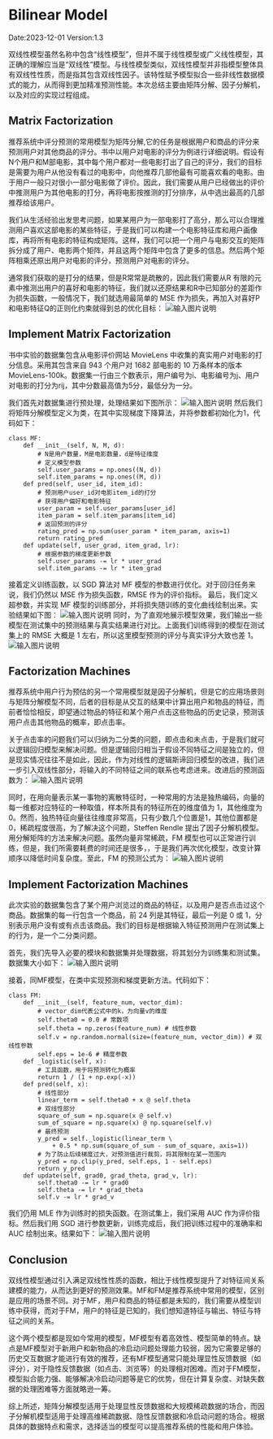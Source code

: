 ﻿#  Bilinear Model
Date:2023-12-01
Version:1.3

双线性模型虽然名称中包含“线性模型”，但并不属于线性模型或广义线性模型，其正确的理解应当是“双线性”模型。与线性模型类似，双线性模型并非指模型整体具有双线性性质，而是指其包含双线性因子。该特性赋予模型拟合一些非线性数据模式的能力，从而得到更加精准预测性能。本次总结主要由矩阵分解、因子分解机，以及对应的实现过程组成。

##  Matrix Factorization
推荐系统中评分预测的常用模型为矩阵分解,它的任务是根据用户和商品的评分来预测用户对其他商品的评分。书中以用户对电影的评分为例进行详细说明。假设有N个用户和M部电影，其中每个用户都对一些电影打出了自己的评分，我们的目标是需要为用户从他没有看过的电影中，向他推荐几部他最有可能喜欢看的电影。由于用户一般只对很小一部分电影做了评价。因此，我们需要从用户已经做出的评价中推测用户为其他电影的打分，再将电影按推测的打分排序，从中选出最高的几部推荐给该用户。

我们从生活经验出发思考问题，如果某用户为一部电影打了高分，那么可以合理推测用户喜欢这部电影的某些特征，于是我们可以构建一个电影特征库和用户画像库，再将所有电影的特征构成矩阵。这样，我们可以把一个用户与电影交互的矩阵拆分成了用户、电影两个矩阵，并且这两个矩阵中包含了更多的信息。然后两个矩阵相乘还原出用户对电影的评分，预测用户对电影的评分。

通常我们获取的是打分的结果，但是R常常是疏散的，因此我们需要从R
有限的元素中推测出用户的喜好和电影的特征，我们就以还原结果和R中已知部分的差距作为损失函数，一般情况下，我们就选用最简单的 MSE 作为损失，再加入对喜好P和电影特征Q的正则化约束就得到总的优化目标：
![输入图片说明](./image/4_1.png)

##  Implement Matrix Factorization
书中实验的数据集包含从电影评价网站 MovieLens 中收集的真实用户对电影的打分信息。采用其包含来自 943 个用户对 1682 部电影的 10 万条样本的版本 MovieLens-100k。数据集一行由三个数表示，用户编号为i、电影编号为j、用户对电影的打分为rij，其中分数最高值为5分，最低分为一分。

我们首先对数据集进行预处理，处理结果如下图所示：
![输入图片说明](./image/4_2.png)
然后我们将矩阵分解模型定义为类，在其中实现梯度下降算法，并将参数都初始化为1，代码如下：
```
class MF:
    def __init__(self, N, M, d):
        # N是用户数量，M是电影数量，d是特征维度
        # 定义模型参数
        self.user_params = np.ones((N, d))
        self.item_params = np.ones((M, d))
    def pred(self, user_id, item_id):
        # 预测用户user_id对电影item_id的打分
        # 获得用户偏好和电影特征
        user_param = self.user_params[user_id]
        item_param = self.item_params[item_id]
        # 返回预测的评分
        rating_pred = np.sum(user_param * item_param, axis=1)
        return rating_pred
    def update(self, user_grad, item_grad, lr):
        # 根据参数的梯度更新参数
        self.user_params -= lr * user_grad
        self.item_params -= lr * item_grad
```
接着定义训练函数，以 SGD 算法对 MF 模型的参数进行优化。对于回归任务来说，我们仍然以 MSE 作为损失函数，RMSE 作为的评价指标。
最后，我们定义超参数，并实现 MF 模型的训练部分，并将损失随训练的变化曲线绘制出来。实验结果如下图：
![输入图片说明](./image/4_3.png)
同时，为了直观地展示模型效果，我们输出一些模型在测试集中的预测结果与真实结果进行对比。上面我们训练得到的模型在测试集上的 RMSE 大概是 1 左右，所以这里模型预测的评分与真实评分大致也差 1。
![输入图片说明](./image/4_4.png)

##  Factorization Machines
推荐系统中用户行为预估的另一个常用模型就是因子分解机，但是它的应用场景则与矩阵分解模型不同，后者的目标是从交互的结果中计算出用户和物品的特征，而前者恰恰相反，即望通过物品的特征和某个用户点击这些物品的历史记录，预测该用户点击其他物品的概率，即点击率。

关于点击率的问题我们可以归纳为二分类的问题，即点击和未点击，于是我们就可以逻辑回归模型来解决问题。但是逻辑回归相当于假设不同特征之间是独立的，但是现实情况往往不是如此，因此，作为对线性的逻辑斯谛回归模型的改进，我们进一步引入双线性部分，将输入的不同特征之间的联系也考虑进来。改进后的预测函数为：
![输入图片说明](./image/4_5.png)

同时，在用向量表示某一事物的离散特征时，一种常用的方法是独热编码，向量的每一维都对应特征的一种取值，样本所具有的特征所在的维度值为 1，其他维度为 0。然而，独热特征向量往往维度非常高，只有少数几个位置是1，其他位置都是0，稀疏程度很高，为了解决这个问题，Steffen Rendle 提出了因子分解机模型。用分解矩阵的方法来解决问题。虽然向量非常稀疏，FM 模型也可以正常进行训练，但是，我们所需要耗费的时间还是很多，，于是我们再次优化模型，改变计算顺序以降低时间复杂度。至此，FM 的预测公式为：
![输入图片说明](./image/4_6.png)

##   Implement Factorization Machines
此次实验的数据集包含了某个用户浏览过的商品的特征，以及用户是否点击过这个商品。数据集的每一行包含一个商品，前 24 列是其特征，最后一列是 0 或 1，分别表示用户没有或有点击该商品。我们的目标是根据输入特征预测用户在测试集上的行为，是一个二分类问题。

首先，我们先导入必要的模块和数据集并处理数据，将其划分为训练集和测试集。数据集大小如下：
![输入图片说明](./image/4_7.png)

接着，同MF模型，在类中实现预测和梯度更新方法。代码如下：
```
class FM:
    def __init__(self, feature_num, vector_dim):
        # vector_dim代表公式中的k，为向量v的维度
        self.theta0 = 0.0 # 常数项
        self.theta = np.zeros(feature_num) # 线性参数
        self.v = np.random.normal(size=(feature_num, vector_dim)) # 双线性参数
        self.eps = 1e-6 # 精度参数
    def _logistic(self, x):
        # 工具函数，用于将预测转化为概率
        return 1 / (1 + np.exp(-x))
    def pred(self, x):
        # 线性部分
        linear_term = self.theta0 + x @ self.theta
        # 双线性部分
        square_of_sum = np.square(x @ self.v)
        sum_of_square = np.square(x) @ np.square(self.v)
        # 最终预测
        y_pred = self._logistic(linear_term \
            + 0.5 * np.sum(square_of_sum - sum_of_square, axis=1))
        # 为了防止后续梯度过大，对预测值进行裁剪，将其限制在某一范围内
        y_pred = np.clip(y_pred, self.eps, 1 - self.eps)
        return y_pred
    def update(self, grad0, grad_theta, grad_v, lr):
        self.theta0 -= lr * grad0
        self.theta -= lr * grad_theta
        self.v -= lr * grad_v
```
我们仍用 MLE 作为训练时的损失函数。在测试集上，我们采用 AUC 作为评价指标。然后我们用 SGD 进行参数更新，训练完成后，我们把训练过程中的准确率和 AUC 绘制出来。结果如下：
![输入图片说明](./image/4_8.png)

##  Conclusion
双线性模型通过引入满足双线性性质的函数，相比于线性模型提升了对特征间关系建模的能力，从而达到更好的预测效果。MF和FM是推荐系统中常用的模型，区别是应用的场景不同。对于MF，用户和商品的特征都是未知的，我们需要从模型训练中获得，而对于FM，用户的特征是已知的，我们想知道特征与输出、特征与特征之间的关系。

这个两个模型都是现如今常用的模型，MF模型有着高效性、模型简单的特点。缺点是MF模型对于新用户和新物品的冷启动问题处理能力较弱，因为它需要足够的历史交互数据才能进行有效的推荐，还有MF模型通常只能处理显性反馈数据（如评分），对于隐性反馈数据（如点击、浏览等）的处理相对困难。而对于FM模型，模型拟合能力强、能够解决冷启动问题等是它的优势，但在计算复杂度、对缺失数据的处理困难等方面就略逊一筹。

综上所述，矩阵分解模型适用于处理显性反馈数据和大规模稀疏数据的场合，而因子分解机模型适用于处理高维稀疏数据、隐性反馈数据和冷启动问题的场合。根据具体的数据特点和需求，选择适当的模型可以提高推荐系统的性能和用户体验。
